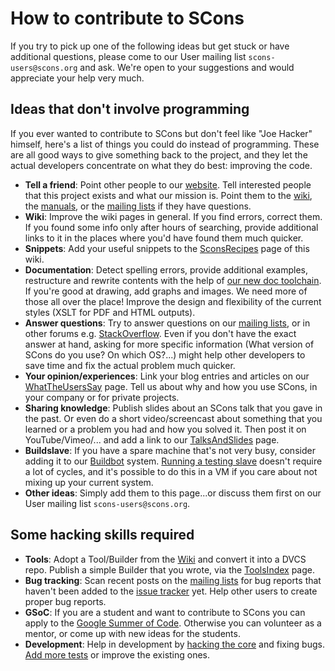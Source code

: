 # How to contribute to SCons

If you try to pick up one of the following ideas but get stuck or have additional questions, please come to our User mailing list `scons-users@scons.org` and ask. We're open to your suggestions and would appreciate your help very much.


## Ideas that don't involve programming

If you ever wanted to contribute to SCons but don't feel like "Joe Hacker" himself, here's a list of things you could do instead of programming. These are all good ways to give something back to the project, and they let the actual developers concentrate on what they do best: improving the code.


* **Tell a friend**:
Point other people to our [website](https://www.scons.org). Tell interested people that this project exists and what our mission is. Point them to the [wiki](https://www.scons.org/wiki), the [manuals](https://www.scons.org/documentation.html), or the [mailing lists](https://www.scons.org/lists.html) if they have questions.  
* **Wiki**:
Improve the wiki pages in general. If you find errors, correct them. If you found some info only after hours of searching, provide additional links to it in the places where you'd have found them much quicker.  
* **Snippets**:
Add your useful snippets to the [SconsRecipes](SconsRecipes) page of this wiki.  
* **Documentation**:
Detect spelling errors, provide additional examples, restructure and rewrite contents with the help of [our new doc toolchain](DeveloperGuide/Documentation). If you're good at drawing, add graphs and images. We need more of those all over the place! Improve the design and flexibility of the current styles (XSLT for PDF and HTML outputs).  
* **Answer questions**:
Try to answer questions on our [mailing lists](https://www.scons.org/lists.html), or in other forums e.g. [StackOverflow](https://stackoverflow.com/questions/tagged/scons). Even if you don't have the exact answer at hand, asking for more specific information (What version of SCons do you use? On which OS?...) might help other developers to save time and fix the actual problem much quicker.  
* **Your opinion/experiences**:
Link your blog entries and articles on our [WhatTheUsersSay](WhatTheUsersSay) page. Tell us about why and how you use SCons, in your company or for private projects.  
* **Sharing knowledge**:
Publish slides about an SCons talk that you gave in the past. Or even do a short video/screencast about something that you learned or a problem you had and how you solved it. Then post it on YouTube/Vimeo/... and add a link to our [TalksAndSlides](TalksAndSlides) page.  
* **Buildslave**:
If you have a spare machine that's not very busy, consider adding it to our [Buildbot](https://buildbot.scons.org/) system. [Running a testing slave](InstallingBuildbotSlaves) doesn't require a lot of cycles, and it's possible to do this in a VM if you care about not mixing up your current system.  
* **Other ideas**:
Simply add them to this page...or discuss them first on our User mailing list `scons-users@scons.org`.  



## Some hacking skills required

* **Tools**:
Adopt a Tool/Builder from the [Wiki](ContributedBuilders) and convert it into a DVCS repo. Publish a simple Builder that you wrote, via the [ToolsIndex](ToolsIndex) page.  
* **Bug tracking**:
Scan recent posts on the [mailing lists](https://www.scons.org/lists.html) for bug reports that haven't been added to the [issue tracker](https://github.com/scons/scons/issues) yet. Help other users to create proper bug reports.  
* **GSoC**:
If you are a student and want to contribute to SCons you can apply to the [Google Summer of Code](GSoC). Otherwise you can volunteer as a mentor, or come up with new ideas for the students.  
* **Development**:
Help in development by [hacking the core](DeveloperGuide) and fixing bugs. [Add more tests](DeveloperGuide/TestingMethodology) or improve the existing ones.  

